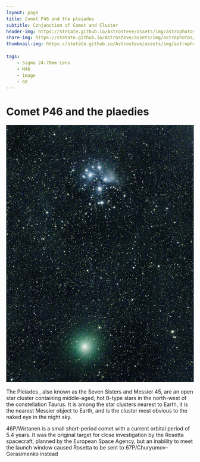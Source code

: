 ```yaml
---
layout: page
title: Comet P46 and the pleiades
subtitle: Conjunction of Comet and Cluster
header-img: https://stetate.github.io/Astrosteve/assets/img/astrophotos/20201017_46P_Plaedies.jpg
share-img: https://stetate.github.io/Astrosteve/assets/img/astrophotos/20201017_46P_Plaedies.jpg
thumbnail-img: https://stetate.github.io/Astrosteve/assets/img/astrophotos/20201017_46P_Plaedies.jpg

tags: 
    - Sigma 24-70mm Lens
    - M46
    - image
    - 6D
---
```


# Comet P46 and the plaedies
![image][veil]

The Pleiades , also known as the Seven Sisters and Messier 45, are an open star cluster containing middle-aged, hot B-type stars in the north-west of the constellation Taurus. It is among the star clusters nearest to Earth, it is the nearest Messier object to Earth, and is the cluster most obvious to the naked eye in the night sky.

46P/Wirtanen is a small short-period comet with a current orbital period of 5.4 years. It was the original target for close investigation by the Rosetta spacecraft, planned by the European Space Agency, but an inability to meet the launch window caused Rosetta to be sent to 67P/Churyumov–Gerasimenko instead

[veil]:../assets/img/astrophotos/20201017_46P_Plaedies.jpg

